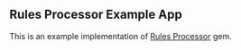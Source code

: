 ## Rules Processor Example App

This is an example implementation of [Rules Processor](https://github.com/rgrabowski/rules_processor) gem.

